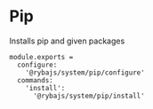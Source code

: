 
# Pip

Installs pip and given packages

    module.exports =
      configure:
        '@rybajs/system/pip/configure'
      commands:
        'install':
          '@rybajs/system/pip/install'